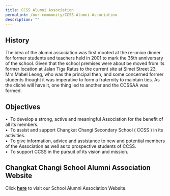 ```yaml
---
title: CCSS Alumni Association
permalink: /our-community/CCSS-Alumni-Association
description: ""
---
```

History
-------

The idea of the alumni association was first mooted at the re-union dinner for former students and teachers held in 2001 to mark the 35th anniversary of the school. Given that the school premises were about be moved from its former location at Jalan Tiga Ratus to the current site at Simei Street 23, Mrs Mabel Leong, who was the principal then, and some concerned former students thought it was imperative to form a fraternity to maintain ties. As the cliché will have it, one thing led to another and the CCSSAA was formed.

  

Objectives
----------

•  To develop a strong, active and meaningful Association for the benefit of all its members.  
•  To assist and support Changkat Changi Secondary School ( CCSS ) in its activities.  
•  To give information, advice and assistance to new and potential members of the Association as well as to prospective students of CCSS.  
•  To support CCSS in the pursuit of its vision and mission.  
  

Changkat Changi School Alumni Association Website
-------------------------------------------------

  
Click [**here**](https://changkateer.com/) to visit our School Alumni Association Website.